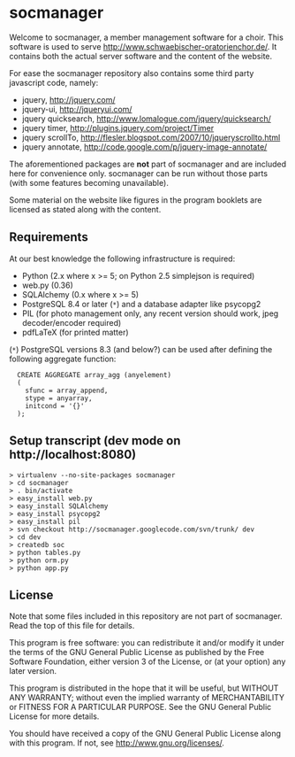# socmanager #

Welcome to socmanager, a member management software for a choir. This
software is used to serve http://www.schwaebischer-oratorienchor.de/.
It contains both the actual server software and the content of the
website.

For ease the socmanager repository also contains some third party
javascript code, namely:

  * jquery, http://jquery.com/
  * jquery-ui, http://jqueryui.com/
  * jquery quicksearch, http://www.lomalogue.com/jquery/quicksearch/
  * jquery timer, http://plugins.jquery.com/project/Timer
  * jquery scrollTo, http://flesler.blogspot.com/2007/10/jqueryscrollto.html
  * jquery annotate, http://code.google.com/p/jquery-image-annotate/

The aforementioned packages are **not** part of socmanager and are
included here for convenience only. socmanager can be run without
those parts (with some features becoming unavailable).

Some material on the website like figures in the program booklets are
licensed as stated along with the content.


## Requirements ##

At our best knowledge the following infrastructure is required:

  * Python (2.x where x >= 5; on Python 2.5 simplejson is required)
  * web.py (0.36)
  * SQLAlchemy (0.x where x >= 5)
  * PostgreSQL 8.4 or later (`*`) and a database adapter like psycopg2
  * PIL (for photo management only, any recent version should work, jpeg decoder/encoder required)
  * pdfLaTeX (for printed matter)

(`*`) PostgreSQL versions 8.3 (and below?) can be used after defining the following aggregate function:

```
  CREATE AGGREGATE array_agg (anyelement)
  (
    sfunc = array_append,
    stype = anyarray,
    initcond = '{}'
  );
```

## Setup transcript (dev mode on http://localhost:8080) ##

```
> virtualenv --no-site-packages socmanager
> cd socmanager
> . bin/activate
> easy_install web.py
> easy_install SQLAlchemy
> easy_install psycopg2
> easy_install pil
> svn checkout http://socmanager.googlecode.com/svn/trunk/ dev
> cd dev
> createdb soc
> python tables.py
> python orm.py
> python app.py
```

## License ##

Note that some files included in this repository are not part of
socmanager. Read the top of this file for details.

This program is free software: you can redistribute it and/or modify
it under the terms of the GNU General Public License as published by
the Free Software Foundation, either version 3 of the License, or
(at your option) any later version.

This program is distributed in the hope that it will be useful,
but WITHOUT ANY WARRANTY; without even the implied warranty of
MERCHANTABILITY or FITNESS FOR A PARTICULAR PURPOSE.  See the
GNU General Public License for more details.

You should have received a copy of the GNU General Public License
along with this program.  If not, see <http://www.gnu.org/licenses/>.